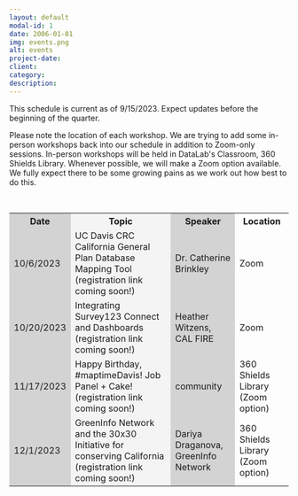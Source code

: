 ```yaml
---
layout: default
modal-id: 1
date: 2006-01-01
img: events.png
alt: events
project-date: 
client: 
category: 
description: 
---
```


<p>This schedule is current as of 9/15/2023. Expect updates before the beginning of the quarter.</p>

<p>Please note the location of each workshop. We are trying to add some in-person workshops back into our schedule in addition to Zoom-only sessions. In-person workshops will be held in DataLab's Classroom, 360 Shields Library. Whenever possible, we will make a Zoom option available. We fully expect there to be some growing pains as we work out how best to do this.</p>

<br>

<table id="schedule" class="center">
	<colgroup>
		<col style="background-color:lightgray">
		<col style="background-color:#F4F4F4">
		<col style="background-color:lightgray">
	</colgroup>
	<tr>
		<th>Date</th>
		<th>Topic</th>
		<th>Speaker</th>
		<th>Location</th>
	</tr>
	<tr>
		<td>10/6/2023</td>
		<td>UC Davis CRC California General Plan Database Mapping Tool (registration link coming soon!)</td>
		<td>Dr. Catherine Brinkley</td>
		<td>Zoom</td>
	</tr>
	<tr>
		<td>10/20/2023</td>
		<td>Integrating Survey123 Connect and Dashboards (registration link coming soon!)</td>
		<td>Heather Witzens, CAL FIRE</td>
		<td>Zoom</td>
	</tr>
	<tr>
		<td>11/17/2023</td>
		<td>Happy Birthday, #maptimeDavis! Job Panel + Cake! (registration link coming soon!)</td>
		<td>community</td>
		<td>360 Shields Library (Zoom option)</td>
	</tr>
	<tr>
		<td>12/1/2023</td>
		<td>GreenInfo Network and the 30x30 Initiative for conserving California (registration link coming soon!)</td>
		<td>Dariya Draganova, GreenInfo Network</td>
		<td>360 Shields Library (Zoom option)</td>
	</tr>
</table>

<!-- Empty Row Template:
	<tr>
		<td>date</td>
		<td>talk title (registration link coming soon!)</td>
		<td>speaker name</td>
		<td>location</td>
	</tr>
-->
